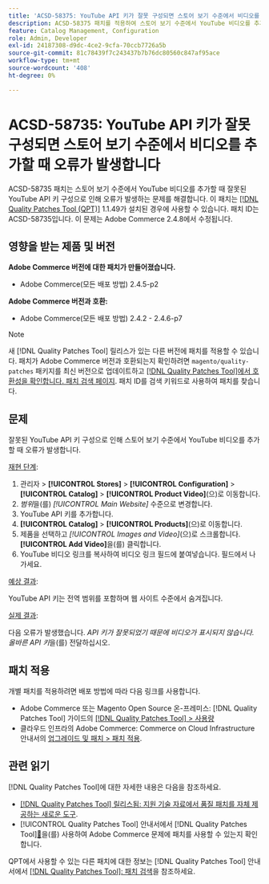 ```yaml
---
title: 'ACSD-58375: YouTube API 키가 잘못 구성되면 스토어 보기 수준에서 비디오를 추가할 때 오류가 발생합니다'
description: ACSD-58375 패치를 적용하여 스토어 보기 수준에서 YouTube 비디오를 추가할 때 잘못된 YouTube API 키 구성으로 인해 오류가 발생하는 Adobe Commerce 문제를 수정합니다.
feature: Catalog Management, Configuration
role: Admin, Developer
exl-id: 24187308-d9dc-4ce2-9cfa-70ccb7726a5b
source-git-commit: 81c78439f7c243437b7b76dc80560c847af95ace
workflow-type: tm+mt
source-wordcount: '408'
ht-degree: 0%

---
```


# ACSD-58735: YouTube API 키가 잘못 구성되면 스토어 보기 수준에서 비디오를 추가할 때 오류가 발생합니다

ACSD-58735 패치는 스토어 보기 수준에서 YouTube 비디오를 추가할 때 잘못된 YouTube API 키 구성으로 인해 오류가 발생하는 문제를 해결합니다. 이 패치는 [[!DNL Quality Patches Tool (QPT)]](https://experienceleague.adobe.com/en/docs/commerce-knowledge-base/kb/announcements/commerce-announcements/magento-quality-patches-released-new-tool-to-self-serve-quality-patches) 1.1.49가 설치된 경우에 사용할 수 있습니다. 패치 ID는 ACSD-58735입니다. 이 문제는 Adobe Commerce 2.4.8에서 수정됩니다.

## 영향을 받는 제품 및 버전

**Adobe Commerce 버전에 대한 패치가 만들어졌습니다.**

* Adobe Commerce(모든 배포 방법) 2.4.5-p2

**Adobe Commerce 버전과 호환:**

* Adobe Commerce(모든 배포 방법) 2.4.2 - 2.4.6-p7

>[!NOTE]
>
>새 [!DNL Quality Patches Tool] 릴리스가 있는 다른 버전에 패치를 적용할 수 있습니다. 패치가 Adobe Commerce 버전과 호환되는지 확인하려면 `magento/quality-patches` 패키지를 최신 버전으로 업데이트하고 [[!DNL Quality Patches Tool]에서 호환성을 확인합니다. 패치 검색 페이지](https://experienceleague.adobe.com/tools/commerce-quality-patches/index.html). 패치 ID를 검색 키워드로 사용하여 패치를 찾습니다.

## 문제

잘못된 YouTube API 키 구성으로 인해 스토어 보기 수준에서 YouTube 비디오를 추가할 때 오류가 발생합니다.

<u>재현 단계</u>:

1. 관리자 > **[!UICONTROL Stores]** > **[!UICONTROL Configuration]** > **[!UICONTROL Catalog]** > **[!UICONTROL Product Video]**(으)로 이동합니다.
1. *범위*&#x200B;을(를) *[!UICONTROL Main Website]* 수준으로 변경합니다.
1. YouTube API 키를 추가합니다.
1. **[!UICONTROL Catalog]** > **[!UICONTROL Products]**(으)로 이동합니다.
1. 제품을 선택하고 *[!UICONTROL Images and Video]*(으)로 스크롤합니다. **[!UICONTROL Add Video]**&#x200B;을(를) 클릭합니다.
1. YouTube 비디오 링크를 복사하여 비디오 링크 필드에 붙여넣습니다. 필드에서 나가세요.

<u>예상 결과</u>:

YouTube API 키는 전역 범위를 포함하며 웹 사이트 수준에서 숨겨집니다.

<u>실제 결과</u>:

다음 오류가 발생했습니다. *API 키가 잘못되었기 때문에 비디오가 표시되지 않습니다. 올바른 API 키*&#x200B;을(를) 전달하십시오.

## 패치 적용

개별 패치를 적용하려면 배포 방법에 따라 다음 링크를 사용합니다.

* Adobe Commerce 또는 Magento Open Source 온-프레미스: [!DNL Quality Patches Tool] 가이드의 [[!DNL Quality Patches Tool] > 사용량](/help/tools/quality-patches-tool/usage.md)
* 클라우드 인프라의 Adobe Commerce: Commerce on Cloud Infrastructure 안내서의 [업그레이드 및 패치 > 패치 적용](https://experienceleague.adobe.com/docs/commerce-cloud-service/user-guide/develop/upgrade/apply-patches.html).

## 관련 읽기

[!DNL Quality Patches Tool]에 대한 자세한 내용은 다음을 참조하세요.

* [[!DNL Quality Patches Tool] 릴리스됨: 지원 기술 자료에서 품질 패치를 자체 제공하는 새로운 도구](https://experienceleague.adobe.com/en/docs/commerce-knowledge-base/kb/announcements/commerce-announcements/magento-quality-patches-released-new-tool-to-self-serve-quality-patches).
* [!UICONTROL Quality Patches Tool] 안내서에서  [!DNL Quality Patches Tool][&#128279;](/help/tools/quality-patches-tool/patches-available-in-qpt/check-patch-for-magento-issue-with-magento-quality-patches.md)을(를) 사용하여 Adobe Commerce 문제에 패치를 사용할 수 있는지 확인합니다.


QPT에서 사용할 수 있는 다른 패치에 대한 정보는 [!DNL Quality Patches Tool] 안내서에서 [[!DNL Quality Patches Tool]: 패치 검색](https://experienceleague.adobe.com/tools/commerce-quality-patches/index.html)을 참조하세요.
